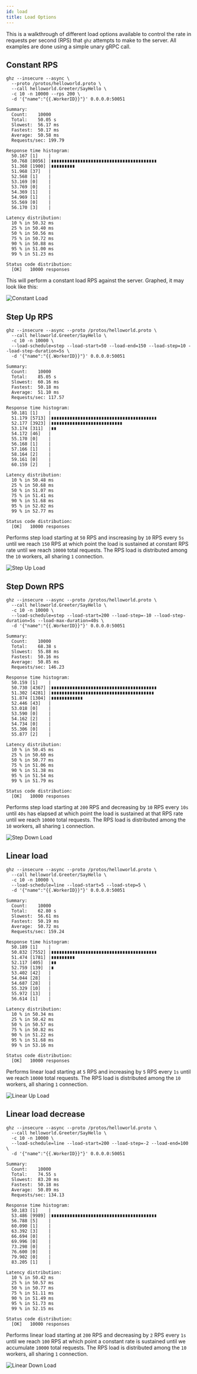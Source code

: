 ```yaml
---
id: load
title: Load Options
---
```


This is a walkthrough of different load options available to control the rate in requests per second (RPS) that `ghz` attempts to make to the server. All examples are done using a simple unary gRPC call.

## Constant RPS

```
ghz --insecure --async \
  --proto /protos/helloworld.proto \
  --call helloworld.Greeter/SayHello \
  -c 10 -n 10000 --rps 200 \
  -d '{"name":"{{.WorkerID}}"}' 0.0.0.0:50051 

Summary:
  Count:	10000
  Total:	50.05 s
  Slowest:	56.17 ms
  Fastest:	50.17 ms
  Average:	50.58 ms
  Requests/sec:	199.79

Response time histogram:
  50.167 [1]	|
  50.768 [8056]	|∎∎∎∎∎∎∎∎∎∎∎∎∎∎∎∎∎∎∎∎∎∎∎∎∎∎∎∎∎∎∎∎∎∎∎∎∎∎∎∎
  51.368 [1900]	|∎∎∎∎∎∎∎∎∎
  51.968 [37]	|
  52.568 [1]	|
  53.169 [0]	|
  53.769 [0]	|
  54.369 [1]	|
  54.969 [1]	|
  55.569 [0]	|
  56.170 [3]	|

Latency distribution:
  10 % in 50.32 ms
  25 % in 50.40 ms
  50 % in 50.56 ms
  75 % in 50.72 ms
  90 % in 50.88 ms
  95 % in 51.00 ms
  99 % in 51.23 ms

Status code distribution:
  [OK]   10000 responses
```

This will perform a constant load RPS against the server. Graphed, it may look like this:

![Constant Load](/images/const_c_const_rps.svg)

## Step Up RPS

```
ghz --insecure --async --proto /protos/helloworld.proto \
  --call helloworld.Greeter/SayHello \
  -c 10 -n 10000 \
  --load-schedule=step --load-start=50 --load-end=150 --load-step=10 --load-step-duration=5s \
  -d '{"name":"{{.WorkerID}}"}' 0.0.0.0:50051 

Summary:
  Count:	10000
  Total:	85.05 s
  Slowest:	60.16 ms
  Fastest:	50.18 ms
  Average:	51.10 ms
  Requests/sec:	117.57

Response time histogram:
  50.181 [1]	|
  51.179 [5713]	|∎∎∎∎∎∎∎∎∎∎∎∎∎∎∎∎∎∎∎∎∎∎∎∎∎∎∎∎∎∎∎∎∎∎∎∎∎∎∎∎
  52.177 [3923]	|∎∎∎∎∎∎∎∎∎∎∎∎∎∎∎∎∎∎∎∎∎∎∎∎∎∎∎
  53.174 [311]	|∎∎
  54.172 [46]	|
  55.170 [0]	|
  56.168 [1]	|
  57.166 [1]	|
  58.164 [2]	|
  59.161 [0]	|
  60.159 [2]	|

Latency distribution:
  10 % in 50.48 ms
  25 % in 50.68 ms
  50 % in 51.07 ms
  75 % in 51.41 ms
  90 % in 51.68 ms
  95 % in 52.02 ms
  99 % in 52.77 ms

Status code distribution:
  [OK]   10000 responses
```

Performs step load starting at `50` RPS and inscreasing by `10` RPS every `5s` until we reach `150` RPS at which point the load is sustained at constant RPS rate until we reach `10000` total requests. The RPS load is distributed among the `10` workers, all sharing `1` connection.

![Step Up Load](/images/const_c_step_up_rps.svg)

## Step Down RPS

```
ghz --insecure --async --proto /protos/helloworld.proto \
  --call helloworld.Greeter/SayHello \
  -c 10 -n 10000 \
  --load-schedule=step --load-start=200 --load-step=-10 --load-step-duration=5s --load-max-duration=40s \
  -d '{"name":"{{.WorkerID}}"}' 0.0.0.0:50051 

Summary:
  Count:	10000
  Total:	68.38 s
  Slowest:	55.88 ms
  Fastest:	50.16 ms
  Average:	50.85 ms
  Requests/sec:	146.23

Response time histogram:
  50.159 [1]	|
  50.730 [4367]	|∎∎∎∎∎∎∎∎∎∎∎∎∎∎∎∎∎∎∎∎∎∎∎∎∎∎∎∎∎∎∎∎∎∎∎∎∎∎∎∎
  51.302 [4281]	|∎∎∎∎∎∎∎∎∎∎∎∎∎∎∎∎∎∎∎∎∎∎∎∎∎∎∎∎∎∎∎∎∎∎∎∎∎∎∎
  51.874 [1304]	|∎∎∎∎∎∎∎∎∎∎∎∎
  52.446 [43]	|
  53.018 [0]	|
  53.590 [0]	|
  54.162 [2]	|
  54.734 [0]	|
  55.306 [0]	|
  55.877 [2]	|

Latency distribution:
  10 % in 50.45 ms
  25 % in 50.60 ms
  50 % in 50.77 ms
  75 % in 51.06 ms
  90 % in 51.38 ms
  95 % in 51.54 ms
  99 % in 51.79 ms

Status code distribution:
  [OK]   10000 responses
```

Performs step load starting at `200` RPS and decreasing by `10` RPS every `10s` until `40s` has elapsed at which point the load is sustained at that RPS rate until we reach `10000` total requests. The RPS load is distributed among the `10` workers, all sharing `1` connection.

![Step Down Load](/images/const_c_step_down_rps.svg)

## Linear load

```
ghz --insecure --async --proto /protos/helloworld.proto \
  --call helloworld.Greeter/SayHello \
  -c 10 -n 10000 \
  --load-schedule=line --load-start=5 --load-step=5 \
  -d '{"name":"{{.WorkerID}}"}' 0.0.0.0:50051

Summary:
  Count:	10000
  Total:	62.80 s
  Slowest:	56.61 ms
  Fastest:	50.19 ms
  Average:	50.72 ms
  Requests/sec:	159.24

Response time histogram:
  50.189 [1]	|
  50.832 [7552]	|∎∎∎∎∎∎∎∎∎∎∎∎∎∎∎∎∎∎∎∎∎∎∎∎∎∎∎∎∎∎∎∎∎∎∎∎∎∎∎∎
  51.474 [1781]	|∎∎∎∎∎∎∎∎∎
  52.117 [405]	|∎∎
  52.759 [139]	|∎
  53.402 [42]	|
  54.044 [28]	|
  54.687 [28]	|
  55.329 [10]	|
  55.972 [13]	|
  56.614 [1]	|

Latency distribution:
  10 % in 50.34 ms
  25 % in 50.42 ms
  50 % in 50.57 ms
  75 % in 50.82 ms
  90 % in 51.22 ms
  95 % in 51.68 ms
  99 % in 53.16 ms

Status code distribution:
  [OK]   10000 responses
```

Performs linear load starting at `5` RPS and increasing by `5` RPS every `1s` until we reach `10000` total requests. The RPS load is distributed among the `10` workers, all sharing `1` connection.

![Linear Up Load](/images/const_c_line_up_rps.svg)

## Linear load decrease

```
ghz --insecure --async --proto /protos/helloworld.proto \
  --call helloworld.Greeter/SayHello \
  -c 10 -n 10000 \
  --load-schedule=line --load-start=200 --load-step=-2 --load-end=100 \
  -d '{"name":"{{.WorkerID}}"}' 0.0.0.0:50051 

Summary:
  Count:	10000
  Total:	74.55 s
  Slowest:	83.20 ms
  Fastest:	50.18 ms
  Average:	50.89 ms
  Requests/sec:	134.13

Response time histogram:
  50.183 [1]	|
  53.486 [9989]	|∎∎∎∎∎∎∎∎∎∎∎∎∎∎∎∎∎∎∎∎∎∎∎∎∎∎∎∎∎∎∎∎∎∎∎∎∎∎∎∎
  56.788 [5]	|
  60.090 [1]	|
  63.392 [3]	|
  66.694 [0]	|
  69.996 [0]	|
  73.298 [0]	|
  76.600 [0]	|
  79.902 [0]	|
  83.205 [1]	|

Latency distribution:
  10 % in 50.42 ms
  25 % in 50.57 ms
  50 % in 50.77 ms
  75 % in 51.11 ms
  90 % in 51.49 ms
  95 % in 51.73 ms
  99 % in 52.15 ms

Status code distribution:
  [OK]   10000 responses
```

Performs linear load starting at `200` RPS and decreasing by `2` RPS every `1s` until we reach `100` RPS at which point a constant rate is sustained until we accumulate `10000` total requests. The RPS load is distributed among the `10` workers, all sharing `1` connection.

![Linear Down Load](/images/const_c_line_down_rps.svg)
